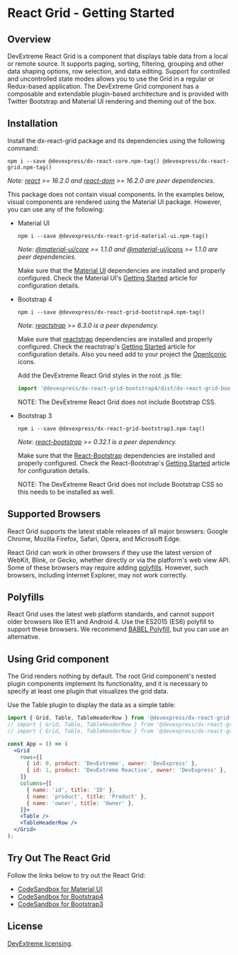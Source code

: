 # React Grid - Getting Started

## Overview

DevExtreme React Grid is a component that displays table data from a local or remote source. It supports paging, sorting, filtering, grouping and other data shaping options, row selection, and data editing. Support for controlled and uncontrolled state modes allows you to use the Grid in a regular or Redux-based application. The DevExtreme Grid component has a composable and extendable plugin-based architecture and is provided with Twitter Bootstrap and Material UI rendering and theming out of the box.

## Installation

Install the dx-react-grid package and its dependencies using the following command:

```
npm i --save @devexpress/dx-react-core.npm-tag() @devexpress/dx-react-grid.npm-tag()
```

*Note: [react](https://www.npmjs.com/package/react) >= 16.2.0 and [react-dom](https://www.npmjs.com/package/react) >= 16.2.0 are peer dependencies.*

This package does not contain visual components. In the examples below, visual components are rendered using the Material UI package. However, you can use any of the following:

- Material UI

  ```
  npm i --save @devexpress/dx-react-grid-material-ui.npm-tag()
  ```

  *Note: [@material-ui/core](https://www.npmjs.com/package/@material-ui/core) >= 1.1.0 and [@material-ui/icons](https://www.npmjs.com/package/@material-ui/icons) >= 1.1.0 are peer dependencies.*

  Make sure that the [Material UI](https://material-ui.com/) dependencies are installed and properly configured. Check the Material UI's [Getting Started](https://material-ui.com/getting-started/installation) article for configuration details.

- Bootstrap 4

  ```
  npm i --save @devexpress/dx-react-grid-bootstrap4.npm-tag()
  ```

  *Note: [reactstrap](https://www.npmjs.com/package/reactstrap) >= 6.3.0 is a peer dependency.*

  Make sure that [reactstrap](https://reactstrap.github.io/) dependencies are installed and properly configured. Check the reactstrap's [Getting Started](https://reactstrap.github.io/) article for configuration details. Also you need add to your project the [OpenIconic](https://useiconic.com/open) icons.

  Add the DevExtreme React Grid styles in the root .js file:

  ```js
  import '@devexpress/dx-react-grid-bootstrap4/dist/dx-react-grid-bootstrap4.css';
  ```

  NOTE: The DevExtreme React Grid does not include Bootstrap CSS.

- Bootstrap 3

  ```
  npm i --save @devexpress/dx-react-grid-bootstrap3.npm-tag()
  ```

  *Note: [react-bootstrap](https://www.npmjs.com/package/react-bootstrap) >= 0.32.1 is a peer dependency.*

  Make sure that the [React-Bootstrap](https://react-bootstrap.github.io) dependencies are installed and properly configured. Check the React-Bootstrap's [Getting Started](https://react-bootstrap.github.io/getting-started/introduction) article for configuration details.

  NOTE: The DevExtreme React Grid does not include Bootstrap CSS so this needs to be installed as well.

## Supported Browsers

React Grid supports the latest stable releases of all major browsers: Google Chrome, Mozilla Firefox, Safari, Opera, and Microsoft Edge.

React Grid can work in other browsers if they use the latest version of WebKit, Blink, or Gecko, whether directly or via the platform's web view API. Some of these browsers may require adding [polyfills](#polyfills). However, such browsers, including Internet Explorer, may not work correctly.

## Polyfills

React Grid uses the latest web platform standards, and cannot support older browsers like IE11 and Android 4. Use the ES2015 (ES6) polyfill to support these browsers. We recommend [BABEL Polyfill](https://babeljs.io/docs/usage/polyfill/), but you can use an alternative.

## Using Grid component

The Grid renders nothing by default. The root Grid component's nested plugin components implement its functionality, and it is necessary to specify at least one plugin that visualizes the grid data.

Use the Table plugin to display the data as a simple table:

```jsx
import { Grid, Table, TableHeaderRow } from '@devexpress/dx-react-grid-material-ui';
// import { Grid, Table, TableHeaderRow } from '@devexpress/dx-react-grid-bootstrap4';
// import { Grid, Table, TableHeaderRow } from '@devexpress/dx-react-grid-bootstrap3';

const App = () => (
  <Grid
    rows={[
      { id: 0, product: 'DevExtreme', owner: 'DevExpress' },
      { id: 1, product: 'DevExtreme Reactive', owner: 'DevExpress' },
    ]}
    columns={[
      { name: 'id', title: 'ID' },
      { name: 'product', title: 'Product' },
      { name: 'owner', title: 'Owner' },
    ]}>
    <Table />
    <TableHeaderRow />
  </Grid>
);
```

## Try Out The React Grid

Follow the links below to try out the React Grid:

- [CodeSandbox for Material UI](https://codesandbox.io/s/13qvz1qqzl)
- [CodeSandbox for Bootstrap4](https://codesandbox.io/s/rymyjlonpq)
- [CodeSandbox for Bootstrap3](https://codesandbox.io/s/7o46mkowx)

## License

[DevExtreme licensing](https://js.devexpress.com/licensing/).
